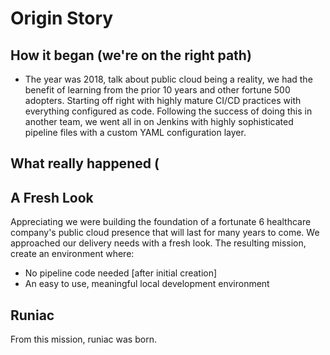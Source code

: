 # Origin Story

## How it began (we're on the right path)

- The year was 2018, talk about public cloud being a reality, we had the benefit of learning from the prior 10 years and other fortune 500 adopters.  Starting off right with highly mature CI/CD practices with everything configured as code.  Following the success of doing this in another team, we went all in on Jenkins with highly sophisticated pipeline files with a custom YAML configuration layer.

## What really happened (


## A Fresh Look

Appreciating we were building the foundation of a fortunate 6 healthcare company's public cloud presence that will last for many years to come.  We approached our delivery needs with a fresh look.  The resulting mission, create an environment where:

- No pipeline code needed [after initial creation]
- An easy to use, meaningful local development environment

## Runiac

From this mission, runiac was born.  
<!--stackedit_data:
eyJoaXN0b3J5IjpbLTk5OTUxMTY3OF19
-->